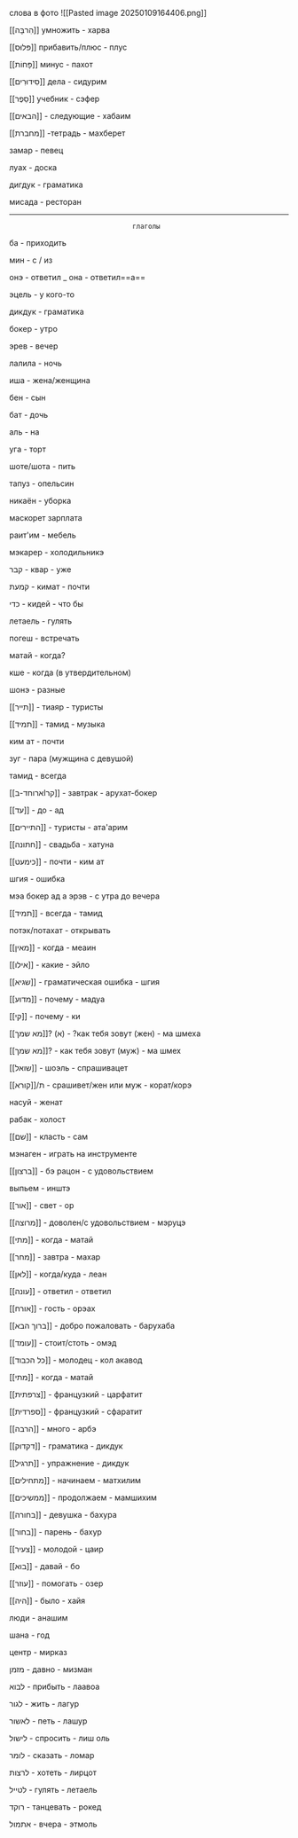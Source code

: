 слова в фото 
![[Pasted image 20250109164406.png]]



[[הִרבָּה]] умножить - харва

[[פּלוּס]] прибавить/плюс - плус

[[פָּחוֹת]] минус - пахот

[[סִידוּרִים]] дела - сидурим

[[סֵפֶר]] учебник - сэфер

[[הבאים]] - следующие - хабаим 

[[מחברת]] -тетрадь - махберет  

замар - певец 

луах - доска

дигдук - граматика

мисада - ресторан

_____________________ 
                                   глаголы

ба - приходить

мин - с / из

онэ - ответил _ она - ответил==а== 

эцель - у кого-то

дикдук - граматика

бокер - утро

эрев - вечер

лалила - ночь

иша - жена/женщина

бен - сын

бат - дочь

аль - на

уга - торт

шоте/шота - пить

тапуз - опельсин

никаён - уборка

маскорет зарплата

раит'им - мебель

мэкарер - холодильникэ

  קבר - квар - уже

קמעת - кимат - почти

 כדי - кидей - что бы


летаель - гулять

погеш - встречать

матай - когда?

кше - когда (в утвердительном)

шонэ - разные

[[תייר]] - тиаяр - туристы

[[תמיד]] - тамид - музыка

ким ат - почти

зуг - пара (мужщина с девушой)

тамид - всегда

[[ארוחד-בIקר]] - завтрак - арухат-бокер

[[עד]] - до - ад

[[התיירים]] - туристы - ата'арим

[[חתונה]] - свадьба - хатуна

[[כימעט]] - почти - ким ат

шгия - ошибка

мэа бокер ад а эрэв - с утра до вечера

[[תמיד]] - всегда - тамид

потэх/потахат - открывать

[[מאין]] - когда - меаин

[[אילו]] - какие - эйло

[[שגיא]] - граматическая ошибка - шгия

[[מדוע]] - почему - мадуа

[[קי]] - почему - ки

[[מא שמך]]? (א) - ?как тебя зовут (жен) - ма шмеха 

 [[מא שמך]]? - как тебя зовут (муж) - ма шмех 

[[שואל]] - шоэль - спрашивацет

[[קורא]]/ת -  срашивет/жен или муж - корат/корэ

насуй - женат

рабак - холост

[[שם]] - класть - сам

мэнаген - играть на инструменте


 [[ברצון]] - бэ рацон - с удовольствием

выпьем - инштэ 

[[אור]] - свет - ор

[[מרוצה]] - доволен/с удовольствием - мэруцэ

[[מתי]] - когда - матай

[[מחר]] - завтра - махар

[[לאן]] - когда/куда - леан

[[עונה]] - ответил - ответил

[[אורח]] - гость - орэах

[[ברוך הבא]] - добро пожаловать - барухаба

[[עומד]] - стоит/стоть - омэд

[[כל הכבוד]] - молодец - кол акавод

[[מתי]] - когда - матай

[[צרפתית]] - французкий - царфатит

[[ספרדית]] - французкий - сфаратит

[[הרבה]] - много - арбэ

[[דקדוק]] - граматика - дикдук

[[תרגיל]] - упражнение - дикдук

[[מתחילים]] -  начинаем - матхилим

[[ממשיכים]] - продолжаем - мамшихим

[[בחורה]] - девушка - бахура

[[בחור]] - парень - бахур

[[צעיר]] - молодой - цаир

 [[בוא]] - давай - бо

[[עוזר]] - помогать - озер

[[היה]] - было - хайя

люди - анашим

шана - год

центр - мирказ

מזמן - давно - мизман

לבוא - прибыть - лаавоа

לגור - жить - лагур

לאשור - петь - лашур

לישול - спросить - лиш оль

לומר - сказать - ломар

לרצות - хотеть - лирцот

לטייל - гулять - летаель

רוקד - танцевать - рокед

אתמול - вчера - этмоль

